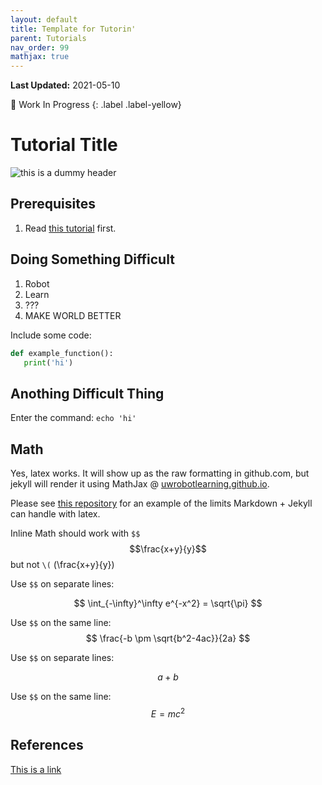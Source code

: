 ```yaml
---
layout: default
title: Template for Tutorin'
parent: Tutorials
nav_order: 99 
mathjax: true
---
```

**Last Updated:** 2021-05-10

🚧 Work In Progress
{: .label .label-yellow}

# Tutorial Title

![this is a dummy header](https://linkedinheaders.com/wp-content/uploads/2018/02/mountain-header.jpg)

## Prerequisites

1. Read [this tutorial](./creating_a_new_tutorial.md) first.


## Doing Something Difficult

1. Robot
2. Learn
3. ???
4. MAKE WORLD BETTER 

Include some code:
```python
def example_function():
   print('hi')
```

## Anothing Difficult Thing

Enter the command:
`echo 'hi'`

## Math
Yes, latex works. It will show up as the raw formatting in github.com, but jekyll will render it using MathJax @ [uwrobotlearning.github.io](https://uwrobotlearning.github.io).

Please see [this repository](https://github.com/pdmosses/test-nav/blob/master/docs/Mathjax/EXAMPLE.md) for an example of the limits Markdown + Jekyll can handle with latex.


Inline Math should work with `$$`  $$\frac{x+y}{y}$$
but not `\(` \(\frac{x+y}{y}\)

Use `$$` on separate lines:

$$
\int_{-\infty}^\infty e^{-x^2} = \sqrt{\pi}
$$


Use `$$` on the same line:
$$ \frac{-b \pm \sqrt{b^2-4ac}}{2a} $$

Use `$$` on separate lines:

$$
a+b
$$

Use `$$` on the same line: $$E=mc^2$$




## References

[This is a link](https://uwrobotlearning.github.io)

